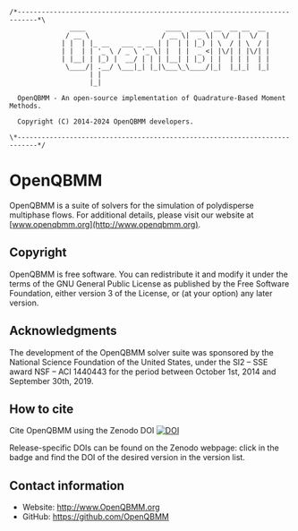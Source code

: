 ```
/*---------------------------------------------------------------------------*\
               ____                    ____  ____  __  __ __  __
              / __ \                  / __ \|  _ \|  \/  |  \/  |
             | |  | |_ __   ___ _ __ | |  | | |_) | \  / | \  / |
             | |  | | '_ \ / _ \ '_ \| |  | |  _ <| |\/| | |\/| |
             | |__| | |_) |  __/ | | | |__| | |_) | |  | | |  | |
              \____/| .__/ \___|_| |_|\___\_\____/|_|  |_|_|  |_|
                    | |
                    |_|

  OpenQBMM - An open-source implementation of Quadrature-Based Moment Methods.

  Copyright (C) 2014-2024 OpenQBMM developers.

\*---------------------------------------------------------------------------*/
```

# OpenQBMM

OpenQBMM is a suite of solvers for the simulation of polydisperse
multiphase flows. For additional details, please visit our website at
[www.openqbmm.org](http://www.openqbmm.org).


## Copyright

OpenQBMM is free software. You can redistribute it and modify it under the
terms of the GNU General Public License as published by the Free Software
Foundation, either version 3 of the License, or (at your option) any later
version.

## Acknowledgments

The development of the OpenQBMM solver suite was sponsored by the National
Science Foundation of the United States, under the SI2 – SSE award
NSF – ACI 1440443 for the period between October 1st, 2014 and September 30th,
2019. 

## How to cite

Cite OpenQBMM using the Zenodo DOI [![DOI](https://zenodo.org/badge/DOI/10.5281/zenodo.591651.svg)](https://doi.org/10.5281/zenodo.591651)

Release-specific DOIs can be found on the Zenodo webpage: click in the badge
and find the DOI of the desired version in the version list.

## Contact information

* Website: http://www.OpenQBMM.org
* GitHub: https://github.com/OpenQBMM
